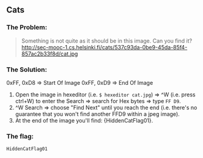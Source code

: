 ## Cats

### The Problem:

> Something is not quite as it should be in this image. 
> Can you find it? 
> http://sec-mooc-1.cs.helsinki.fi/cats/537c93da-0be9-45da-85f4-857ac2b33f8d/cat.jpg

### The Solution:

0xFF, 0xD8 	=>	Start Of Image
0xFF, 0xD9 	=>	End Of Image





1.	Open the image in hexeditor (i.e. `$ hexeditor cat.jpg`) => ^W (i.e. press ctrl+W) to enter the Search => search for Hex bytes => type `FF D9`.
2.	^W Search => choose "Find Next" until you reach the end (i.e. there's no guarantee that you won't find another FFD9 within a jpeg image).
3.	At the end of the image you'll find: {HiddenCatFlag01}.

### The flag:
`HiddenCatFlag01`



